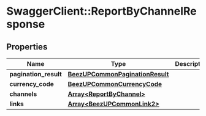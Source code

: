 # SwaggerClient::ReportByChannelResponse

## Properties
Name | Type | Description | Notes
------------ | ------------- | ------------- | -------------
**pagination_result** | [**BeezUPCommonPaginationResult**](BeezUPCommonPaginationResult.md) |  | 
**currency_code** | [**BeezUPCommonCurrencyCode**](BeezUPCommonCurrencyCode.md) |  | 
**channels** | [**Array&lt;ReportByChannel&gt;**](ReportByChannel.md) |  | 
**links** | [**Array&lt;BeezUPCommonLink2&gt;**](BeezUPCommonLink2.md) |  | 


